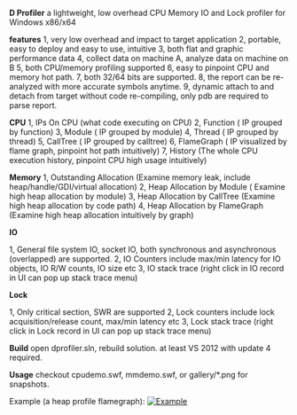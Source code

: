 **D Profiler**
a lightweight, low overhead CPU Memory IO and Lock profiler for Windows x86/x64

**features**
1, very low overhead and impact to target application
2, portable, easy to deploy and easy to use, intuitive
3, both flat and graphic performance data
4, collect data on machine A, analyze data on machine on B
5, both CPU/memory profiling supported
6, easy to pinpoint CPU and memory hot path.
7, both 32/64 bits are supported.
8, the report can be re-analyzed with more accurate symbols anytime.
9, dynamic attach to and detach from target without code re-compiling,
   only pdb are required to parse report.

**CPU**
1, IPs On CPU  (what code executing on CPU)
2, Function ( IP grouped by function)
3, Module   ( IP grouped by module)
4, Thread   ( IP grouped by thread)
5, CallTree ( IP grouped by calltree)
6, FlameGraph ( IP visualized by flame graph, pinpoint hot path intuitively)
7, History   (The whole CPU execution history, pinpoint CPU high usage intuitively)

**Memory**
1, Outstanding Allocation (Examine memory leak, include heap/handle/GDI/virtual allocation)
2, Heap Allocation by Module ( Examine high heap allocation by module)
3, Heap Allocation by CallTree (Examine high heap allocation by code path)
4, Heap Allocation by FlameGraph (Examine high heap allocation intuitively by graph)

**IO**

1,  General file system IO, socket IO, both synchronous and asynchronous (overlapped) are supported.
2,  IO Counters include max/min latency for IO objects, IO R/W counts, IO size etc
3,  IO stack trace (right click in IO record in UI can pop up stack trace menu)

**Lock**

1, Only critical section, SWR are supported
2, Lock counters include lock acquisition/release count, max/min latency etc
3, Lock stack trace (right click in Lock record in UI can pop up stack trace menu)

**Build**
open dprofiler.sln, rebuild solution. at least VS 2012 with update 4 required.

**Usage**
checkout cpudemo.swf, mmdemo.swf, or gallery/*.png for snapshots.

Example (a heap profile flamegraph):
[![Example](https://github.com/xwlan/dprofiler/blob/master/gallery/MM-Heap%20By%20FlameGraph.PNG)](https://github.com/xwlan/dprofiler/blob/master/gallery/MM-Heap%20By%20FlameGraph.PNG)


